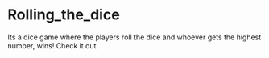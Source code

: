 # Rolling_the_dice
Its a dice game where the players roll the dice and whoever gets the highest number, wins! Check it out.
